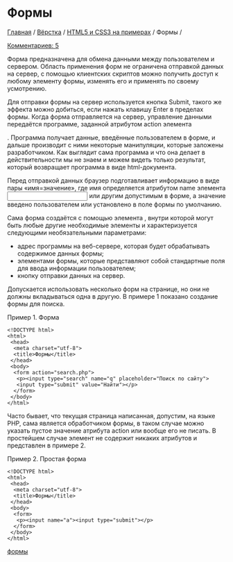 # Формы

[Главная](https://webref.ru/) / [Вёрстка](https://webref.ru/layout) / [HTML5 и CSS3 на примерах](https://webref.ru/layout/html5-css3) / Формы /

[Комментариев: 5](https://webref.ru/layout/html5-css3/form#disqus_thread)

Форма предназначена для обмена данными между пользователем и сервером. Область применения форм не ограничена отправкой данных на сервер, с помощью клиентских скриптов можно получить доступ к любому элементу формы, изменять его и применять по своему усмотрению.

Для отправки формы на сервер используется кнопка Submit, такого же эффекта можно добиться, если нажать клавишу Enter в пределах формы. Когда форма отправляется на сервер, управление данными передаётся программе, заданной атрибутом action элемента <form>. Программа получает данные, введённые пользователем в форме, и дальше производит с ними некоторые манипуляции, которые заложены разработчиком. Как выглядит сама программа и что она делает в действительности мы не знаем и можем видеть только результат, который возвращает программа в виде html-документа.

Перед отправкой данных браузер подготавливает информацию в виде пары «имя=значение», где имя определяется атрибутом name элемента <input> или другим допустимым в форме, а значение введено пользователем или установлено в поле формы по умолчанию.

Сама форма создаётся с помощью элемента <form>, внутри которой могут быть любые другие необходимые элементы и характеризуется следующими необязательными параметрами:

- адрес программы на веб-сервере, которая будет обрабатывать содержимое данных формы;
- элементами формы, которые представляют собой стандартные поля для ввода информации пользователем;
- кнопку отправки данных на сервер.

Допускается использовать несколько форм на странице, но они не должны вкладываться одна в другую. В примере 1 показано создание формы для поиска.

Пример 1. Форма

```
<!DOCTYPE html>
<html>
 <head>
  <meta charset="utf-8">
  <title>Формы</title>
 </head>
 <body>
  <form action="search.php">
   <p><input type="search" name="q" placeholder="Поиск по сайту">
   <input type="submit" value="Найти"></p>
  </form>
 </body>
</html>
```

Часто бывает, что текущая страница написанная, допустим, на языке PHP, сама является обработчиком формы, в таком случае можно указать пустое значение атрибута action или вообще его не писать. В простейшем случае элемент <form> не содержит никаких атрибутов и представлен в примере 2.

Пример 2. Простая форма

```
<!DOCTYPE html>
<html>
 <head>
  <meta charset="utf-8">
  <title>Формы</title>
 </head>
 <body>
  <form>
   <p><input name="a"><input type="submit"></p>
  </form>
 </body>
</html>
```

[формы](https://webref.ru/metki/formy)